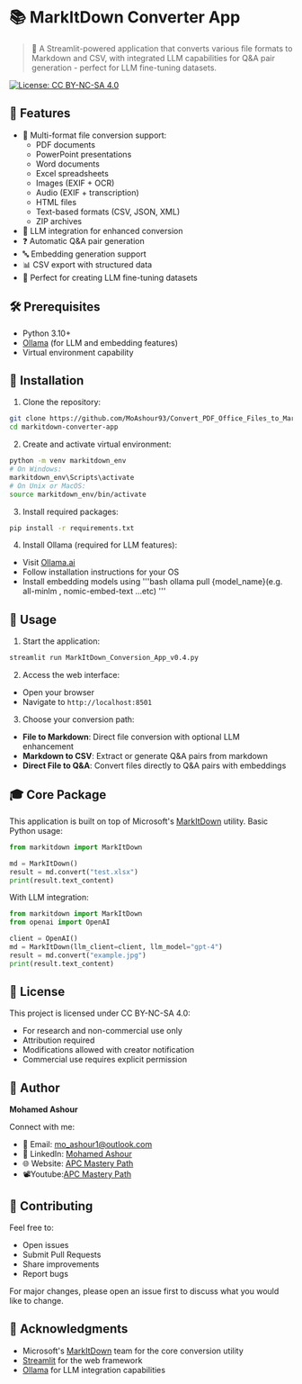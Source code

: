 # 📚 MarkItDown Converter App

> 🔄 A Streamlit-powered application that converts various file formats to Markdown and CSV, with integrated LLM capabilities for Q&A pair generation - perfect for LLM fine-tuning datasets.

[![License: CC BY-NC-SA 4.0](https://img.shields.io/badge/License-CC%20BY--NC--SA%204.0-lightgrey.svg)](https://creativecommons.org/licenses/by-nc-sa/4.0/)

## 🌟 Features

- 📄 Multi-format file conversion support:
  - PDF documents
  - PowerPoint presentations
  - Word documents
  - Excel spreadsheets
  - Images (EXIF + OCR)
  - Audio (EXIF + transcription)
  - HTML files
  - Text-based formats (CSV, JSON, XML)
  - ZIP archives
- 🤖 LLM integration for enhanced conversion
- ❓ Automatic Q&A pair generation
- 🔤 Embedding generation support
- 📊 CSV export with structured data
- 🎯 Perfect for creating LLM fine-tuning datasets

## 🛠️ Prerequisites

- Python 3.10+
- [Ollama](https://ollama.ai) (for LLM and embedding features)
- Virtual environment capability

## 🚀 Installation

1. Clone the repository:
```bash
git clone https://github.com/MoAshour93/Convert_PDF_Office_Files_to_MarkDown_CSV.git
cd markitdown-converter-app
```

2. Create and activate virtual environment:
```bash
python -m venv markitdown_env
# On Windows:
markitdown_env\Scripts\activate
# On Unix or MacOS:
source markitdown_env/bin/activate
```

3. Install required packages:
```bash
pip install -r requirements.txt
```

4. Install Ollama (required for LLM features):
- Visit [Ollama.ai](https://ollama.ai)
- Follow installation instructions for your OS
- Install embedding models using
'''bash
ollama pull {model_name}(e.g. all-minlm , nomic-embed-text ...etc)
'''

## 💫 Usage

1. Start the application:
```bash
streamlit run MarkItDown_Conversion_App_v0.4.py
```

2. Access the web interface:
- Open your browser
- Navigate to `http://localhost:8501`

3. Choose your conversion path:
- **File to Markdown**: Direct file conversion with optional LLM enhancement
- **Markdown to CSV**: Extract or generate Q&A pairs from markdown
- **Direct File to Q&A**: Convert files directly to Q&A pairs with embeddings

## 🎓 Core Package

This application is built on top of Microsoft's [MarkItDown](https://github.com/microsoft/markitdown) utility. Basic Python usage:

```python
from markitdown import MarkItDown

md = MarkItDown()
result = md.convert("test.xlsx")
print(result.text_content)
```

With LLM integration:
```python
from markitdown import MarkItDown
from openai import OpenAI

client = OpenAI()
md = MarkItDown(llm_client=client, llm_model="gpt-4")
result = md.convert("example.jpg")
print(result.text_content)
```

## 📜 License

This project is licensed under CC BY-NC-SA 4.0:
- For research and non-commercial use only
- Attribution required
- Modifications allowed with creator notification
- Commercial use requires explicit permission

## 👤 Author

**Mohamed Ashour**

Connect with me:
- 📧 Email: mo_ashour1@outlook.com
- 💼 LinkedIn: [Mohamed Ashour](https://www.linkedin.com/in/mohamed-ashour-0727/)
- 🌐 Website: [APC Mastery Path](https://www.apcmasterypath.co.uk)
- 📽️Youtube:[APC Mastery Path](https://youtube.com/@APCMasteryPath)

## 🤝 Contributing

Feel free to:
- Open issues
- Submit Pull Requests
- Share improvements
- Report bugs

For major changes, please open an issue first to discuss what you would like to change.

## 🙏 Acknowledgments

- Microsoft's [MarkItDown](https://github.com/microsoft/markitdown) team for the core conversion utility
- [Streamlit](https://streamlit.io/) for the web framework
- [Ollama](https://ollama.ai) for LLM integration capabilities
